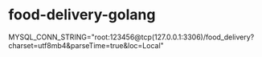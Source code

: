 # food-delivery-golang

MYSQL_CONN_STRING="root:123456@tcp(127.0.0.1:3306)/food_delivery?charset=utf8mb4&parseTime=true&loc=Local"